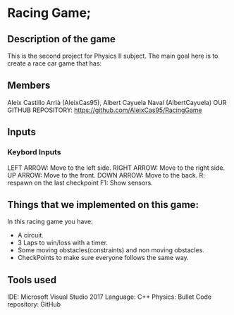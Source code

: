 
# Racing Game; 

## Description of the game

This is the second project for Physics II subject.
The main goal here is to create a race car game that has:

## Members
Aleix Castillo Arrià (AleixCas95),
Albert Cayuela Naval (AlbertCayuela)
OUR GITHUB REPOSITORY: https://github.com/AleixCas95/RacingGame

## Inputs

### Keybord Inputs

LEFT ARROW: Move to the left side.
RIGHT ARROW: Move to the right side.
UP ARROW: Move to the front.
DOWN ARROW: Move to the back.
R: respawn on the last checkpoint
F1: Show sensors.


## Things that we implemented on this game:

In this racing game you have:
- A circuit.
- 3 Laps to win/loss with a timer.
- Some moving obstacles(constraints) and non moving obstacles.
- CheckPoints to make sure everyone follows the same way.

## Tools used

IDE: Microsoft Visual Studio 2017
Language: C++
Physics: Bullet
Code repository: GitHub
